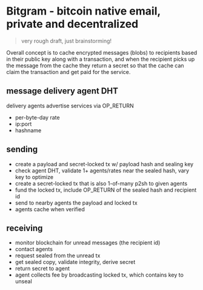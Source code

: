# Bitgram - bitcoin native email, private and decentralized

> very rough draft, just brainstorming!

Overall concept is to cache encrypted messages (blobs) to recipients based in their public key along with a transaction, and when the recipient picks up the message from the cache they return a secret so that the cache can claim the transaction and get paid for the service.

## message delivery agent DHT

delivery agents advertise services via OP_RETURN
* per-byte-day rate
* ip:port
* hashname

## sending

* create a payload and secret-locked tx w/ payload hash and sealing key
* check agent DHT, validate 1+ agents/rates near the sealed hash, vary key to optimize
* create a secret-locked tx that is also 1-of-many p2sh to given agents
* fund the locked tx, include OP_RETURN of the sealed hash and recipient id
* send to nearby agents the payload and locked tx
* agents cache when verified

## receiving

* monitor blockchain for unread messages (the recipient id)
* contact agents
* request sealed from the unread tx
* get sealed copy, validate integrity, derive secret
* return secret to agent
* agent collects fee by broadcasting locked tx, which contains key to unseal
